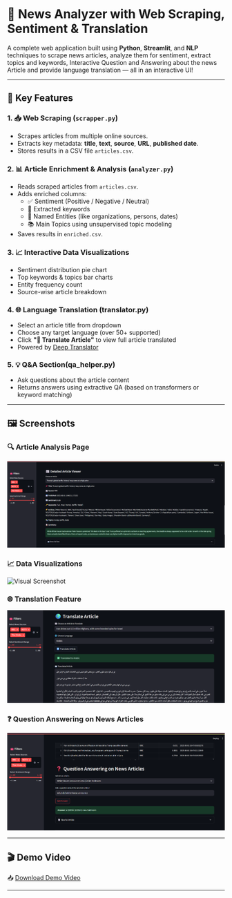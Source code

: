 # 📰 News Analyzer with Web Scraping, Sentiment & Translation

A complete web application built using **Python**, **Streamlit**, and **NLP** techniques to scrape news articles, analyze them for sentiment, extract topics and keywords, Interactive Question and Answering about the news Article  and provide language translation — all in an interactive UI!

---

## 🎯 Key Features

### 1. 📥 Web Scraping (`scrapper.py`)
- Scrapes articles from multiple online sources.
- Extracts key metadata: **title**, **text**, **source**, **URL**, **published date**.
- Stores results in a CSV file `articles.csv`.

### 2. 📊 Article Enrichment & Analysis (`analyzer.py`)
- Reads scraped articles from `articles.csv`.
- Adds enriched columns:
  - ✅ Sentiment (Positive / Negative / Neutral)
  - 🔑 Extracted keywords
  - 🧠 Named Entities (like organizations, persons, dates)
  - 📚 Main Topics using unsupervised topic modeling
- Saves results in `enriched.csv`.

### 3. 📈 Interactive Data Visualizations
- Sentiment distribution pie chart
- Top keywords & topics bar charts
- Entity frequency count
- Source-wise article breakdown

### 4. 🌐 Language Translation (translator.py)
- Select an article title from dropdown
- Choose any target language (over 50+ supported)
- Click **"🔁 Translate Article"** to view full article translated
- Powered by [Deep Translator](https://pypi.org/project/deep-translator/)

### 5. 💡 Q&A Section(qa_helper.py) 
- Ask questions about the article content
- Returns answers using extractive QA (based on transformers or keyword matching)

---

## 🖼️ Screenshots

### 🔍 Article Analysis Page  
![Analysis Screenshot](screenshots/analysis.png)

### 📈 Data Visualizations  
![Visual Screenshot](screenshots/visuals.png)

### 🌐 Translation Feature  
![Translation Screenshot](screenshots/translation.png)

### ❓ Question Answering on News Articles
![Translation Screenshot](screenshots/qa.png)

---

## 🎬 Demo Video

📥 [Download Demo Video](videos/demo.mp4)

---



